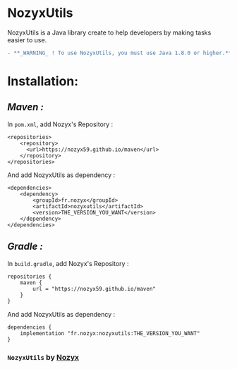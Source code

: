 # NozyxUtils
NozyxUtils is a Java library create to help developers by making tasks easier to use.
```diff
- **_WARNING_ ! To use NozyxUtils, you must use Java 1.8.0 or higher.**
```

# Installation:
## ***Maven :***
In `pom.xml`, add Nozyx's Repository :
```
<repositories>
    <repository>
      <url>https://nozyx59.github.io/maven</url>
    </repository>
</repositories>    
```

And add NozyxUtils as dependency :

```
<dependencies>
    <dependency>
        <groupId>fr.nozyx</groupId>
        <artifactId>nozyxutils</artifactId>
        <version>THE_VERSION_YOU_WANT</version>
    </dependency>
</dependencies>
```

## ***Gradle :***
In `build.gradle`, add Nozyx's Repository :
```
repositories {
    maven {
        url = "https://nozyx59.github.io/maven"
    }
}
```

And add NozyxUtils as dependency :

```
dependencies {
    implementation "fr.nozyx:nozyxutils:THE_VERSION_YOU_WANT"
}
```

### `NozyxUtils` by [Nozyx](https://nozyx59.github.io)
